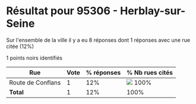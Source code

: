 # Résultat pour 95306 - Herblay-sur-Seine

Sur l'ensemble de la ville il y a eu 8 réponses dont 1 réponses avec une rue citée (12%)

1 points noirs identifiés

| Rue | Vote | % réponses | % Nb rues cités|
|-----|------|------------|----------------|
| Route de Conflans | 1 | 12% | <img src="../../img/bar_100.gif" />&nbsp;100%|
| **Total** | 1 | 12% | 100%|
